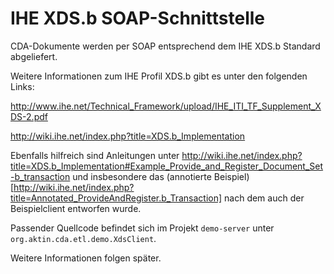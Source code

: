 ﻿IHE XDS.b SOAP-Schnittstelle
======================

CDA-Dokumente werden per SOAP entsprechend dem IHE XDS.b Standard abgeliefert.


Weitere Informationen zum IHE Profil XDS.b gibt es unter den folgenden Links:

http://www.ihe.net/Technical_Framework/upload/IHE_ITI_TF_Supplement_XDS-2.pdf

http://wiki.ihe.net/index.php?title=XDS.b_Implementation

Ebenfalls hilfreich sind Anleitungen unter 
http://wiki.ihe.net/index.php?title=XDS.b_Implementation#Example_Provide_and_Register_Document_Set-b_transaction und insbesondere
das (annotierte Beispiel)[http://wiki.ihe.net/index.php?title=Annotated_ProvideAndRegister.b_Transaction] 
nach dem auch der Beispielclient entworfen wurde.

Passender Quellcode befindet sich im Projekt `demo-server` unter `org.aktin.cda.etl.demo.XdsClient`.

Weitere Informationen folgen später.